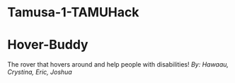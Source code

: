 # Tamusa-1-TAMUHack
<h1> Hover-Buddy </h1>

<p> The rover that hovers around and help people with disabilities! 
<i> By: Hawaau, Crystina, Eric, Joshua </i>
</p>